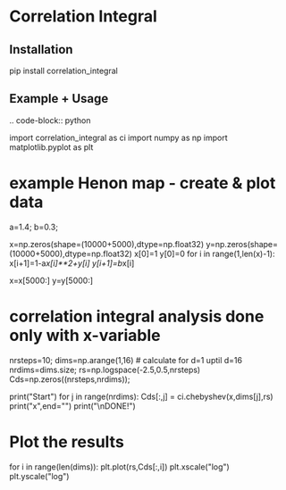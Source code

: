 Correlation Integral
====================

Installation
------------
pip install correlation_integral


Example + Usage
---------------

.. code-block:: python

  import correlation_integral as ci
  import numpy as np
  import matplotlib.pyplot as plt

  # example Henon map - create & plot data
  a=1.4;
  b=0.3;

  x=np.zeros(shape=(10000+5000),dtype=np.float32)
  y=np.zeros(shape=(10000+5000),dtype=np.float32)
  x[0]=1
  y[0]=0
  for i in range(1,len(x)-1):
      x[i+1]=1-a*x[i]**2+y[i]
      y[i+1]=b*x[i]

  x=x[5000:]
  y=y[5000:]


  # correlation integral analysis done only with x-variable
  nrsteps=10;
  dims=np.arange(1,16) # calculate for d=1 uptil d=16
  nrdims=dims.size;
  rs=np.logspace(-2.5,0.5,nrsteps)
  Cds=np.zeros((nrsteps,nrdims));

  print("Start")
  for j in range(nrdims):
    Cds[:,j] = ci.chebyshev(x,dims[j],rs)
    print("x",end="")
  print("\nDONE!")

  # Plot the results
  for i in range(len(dims)):
    plt.plot(rs,Cds[:,i])
  plt.xscale("log")
  plt.yscale("log")
